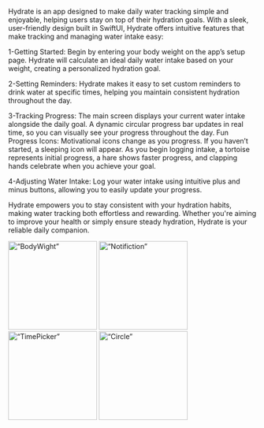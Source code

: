Hydrate is an app designed to make daily water tracking simple and enjoyable, helping users stay on top of their hydration goals. 
With a sleek, user-friendly design built in SwiftUI, Hydrate offers intuitive features that make tracking and managing water intake easy:


1-Getting Started: Begin by entering your body weight on the app’s setup page. Hydrate will calculate an ideal daily water intake based on your weight, creating a personalized hydration goal.


2-Setting Reminders: Hydrate makes it easy to set custom reminders to drink water at specific times, helping you maintain consistent hydration throughout the day.



3-Tracking Progress: The main screen displays your current water intake alongside the daily goal. A dynamic circular progress bar updates in real time, so you can visually see your progress throughout the day.
Fun Progress Icons: Motivational icons change as you progress. If you haven’t started, a sleeping icon will appear. As you begin logging intake, a tortoise represents initial progress, a hare shows faster progress, and clapping hands celebrate when you achieve your goal.



4-Adjusting Water Intake: Log your water intake using intuitive plus and minus buttons, allowing you to easily update your progress.



Hydrate empowers you to stay consistent with your hydration habits, making water tracking both effortless and rewarding. Whether you're aiming to improve your health or simply ensure steady hydration, Hydrate is your reliable daily companion.






<img width="180" alt=“BodyWight” src="https://github.com/user-attachments/assets/59cdf78b-b60d-4b07-bb69-450ab5b63959">
<img width="180" alt=“Notifiction” src="https://github.com/user-attachments/assets/d31773a3-ad28-40d8-9c60-8369e2050d9b">
<img width="180" alt=“TimePicker” src="https://github.com/user-attachments/assets/81e717a5-95cf-41d7-b3a8-0aba544694af">
<img width="180" alt=“Circle” src="https://github.com/user-attachments/assets/55371330-97ce-475f-ae4a-3edbcf7cfd49">












